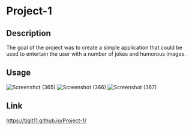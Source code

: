 # Project-1

## Description

The goal of the project was to create a simple application that could be used to entertain the user with a number of jokes and humorous images.

## Usage
![Screenshot (365)](https://user-images.githubusercontent.com/74613952/233675632-4a1be435-e371-4c81-801d-9a31ed20c9dd.png)
![Screenshot (366)](https://user-images.githubusercontent.com/74613952/233675664-0965d4fc-4d4c-4077-b898-a3e3982498e5.png)
![Screenshot (367)](https://user-images.githubusercontent.com/74613952/233675695-d81ee53c-67aa-4232-bdc5-7480501ad0d5.png)



## Link

https://tjgit11.github.io/Project-1/
